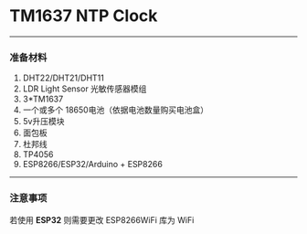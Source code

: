 # TM1637 NTP Clock #

---

### 准备材料 ###
1. DHT22/DHT21/DHT11
2. LDR Light Sensor 光敏传感器模组
3. 3*TM1637
4. 一个或多个 18650电池（依据电池数量购买电池盒）
5. 5v升压模块
6. 面包板
7. 杜邦线
8. TP4056
9. ESP8266/ESP32/Arduino + ESP8266

---

### 注意事项 ###
若使用 **ESP32** 则需要更改 ESP8266WiFi 库为 WiFi
